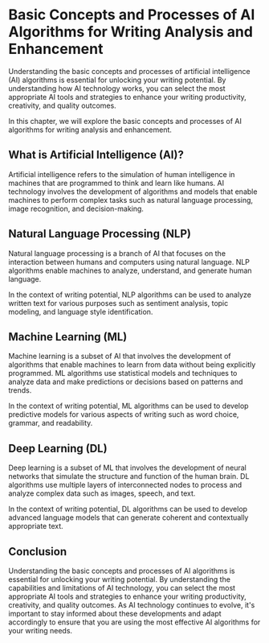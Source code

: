 Basic Concepts and Processes of AI Algorithms for Writing Analysis and Enhancement
================================================================================================================================================

Understanding the basic concepts and processes of artificial intelligence (AI) algorithms is essential for unlocking your writing potential. By understanding how AI technology works, you can select the most appropriate AI tools and strategies to enhance your writing productivity, creativity, and quality outcomes.

In this chapter, we will explore the basic concepts and processes of AI algorithms for writing analysis and enhancement.

What is Artificial Intelligence (AI)?
-------------------------------------

Artificial intelligence refers to the simulation of human intelligence in machines that are programmed to think and learn like humans. AI technology involves the development of algorithms and models that enable machines to perform complex tasks such as natural language processing, image recognition, and decision-making.

Natural Language Processing (NLP)
---------------------------------

Natural language processing is a branch of AI that focuses on the interaction between humans and computers using natural language. NLP algorithms enable machines to analyze, understand, and generate human language.

In the context of writing potential, NLP algorithms can be used to analyze written text for various purposes such as sentiment analysis, topic modeling, and language style identification.

Machine Learning (ML)
---------------------

Machine learning is a subset of AI that involves the development of algorithms that enable machines to learn from data without being explicitly programmed. ML algorithms use statistical models and techniques to analyze data and make predictions or decisions based on patterns and trends.

In the context of writing potential, ML algorithms can be used to develop predictive models for various aspects of writing such as word choice, grammar, and readability.

Deep Learning (DL)
------------------

Deep learning is a subset of ML that involves the development of neural networks that simulate the structure and function of the human brain. DL algorithms use multiple layers of interconnected nodes to process and analyze complex data such as images, speech, and text.

In the context of writing potential, DL algorithms can be used to develop advanced language models that can generate coherent and contextually appropriate text.

Conclusion
----------

Understanding the basic concepts and processes of AI algorithms is essential for unlocking your writing potential. By understanding the capabilities and limitations of AI technology, you can select the most appropriate AI tools and strategies to enhance your writing productivity, creativity, and quality outcomes. As AI technology continues to evolve, it's important to stay informed about these developments and adapt accordingly to ensure that you are using the most effective AI algorithms for your writing needs.
